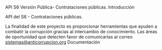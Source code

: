 API S6 Versión Pública- Contrataciones públicas.
Introducción

API del S6 - Contrataciones públicas.

La finalidad de este proyecto es proporcionar herramientas que ayuden a combatir la corrupción gracias al intercambio de conocimiento. Las áreas de oportunidad que detecten favor de comunicarlas al correo sistemas@anticorrupcion.org
Documentación
